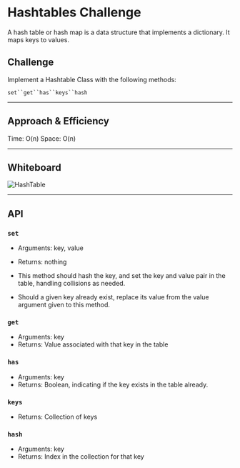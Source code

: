 # Hashtables Challenge

A hash table or hash map is a data structure that implements a dictionary. It maps keys to values.

## Challenge

Implement a Hashtable Class with the following methods:

` set``get``has``keys``hash `

---

## Approach & Efficiency

Time: O(n)
Space: O(n)

---

## Whiteboard
![HashTable]()

---

## API

### `set`

- Arguments: key, value
- Returns: nothing

- This method should hash the key, and set the key and value pair in the table, handling collisions as needed.

- Should a given key already exist, replace its value from the value argument given to this method.

### `get`

- Arguments: key
- Returns: Value associated with that key in the table

### `has`

- Arguments: key
- Returns: Boolean, indicating if the key exists in the table already.

### `keys`

- Returns: Collection of keys

### `hash`

- Arguments: key
- Returns: Index in the collection for that key
